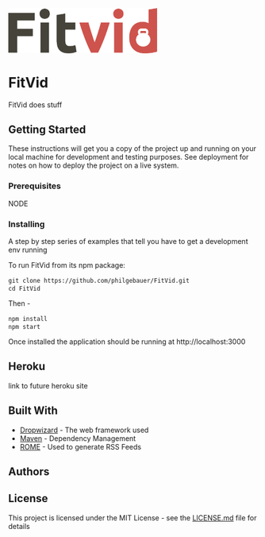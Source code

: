 <img src="server/media/FitVid.png" width="300">

<!-- # ![FitVid](server/media/FitVid.png =250x) -->


# FitVid

FitVid does stuff

## Getting Started

These instructions will get you a copy of the project up and running on your local machine for development and testing purposes. See deployment for notes on how to deploy the project on a live system.

### Prerequisites

NODE

### Installing

A step by step series of examples that tell you have to get a development env running

To run FitVid from its npm package:

```
git clone https://github.com/philgebauer/FitVid.git
cd FitVid
```

Then -

```
npm install
npm start
```

Once installed the application should be running at http://localhost:3000


## Heroku

link to future heroku site

## Built With

* [Dropwizard](http://www.dropwizard.io/1.0.2/docs/) - The web framework used
* [Maven](https://maven.apache.org/) - Dependency Management
* [ROME](https://rometools.github.io/rome/) - Used to generate RSS Feeds


## Authors


## License

This project is licensed under the MIT License - see the [LICENSE.md](LICENSE.md) file for details
